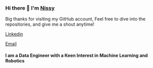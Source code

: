 ### Hi there 👋 I'm  [ Nissy ][website]

Big thanks for visiting my GitHub account, Feel free to dive into the repositories, and give me a shout anytime!

[Linkedin][linkedin]

[Email][email]

[website]: https://nissyabrahama.github.io/
[linkedin]: www.linkedin.com/in/nissy-abraham
[email]: mailto:anizy92@gmail.com

#### I am a Data Engineer with a Keen Interest in Machine Learning and Robotics


<br />



<!--
**NissyAbrahamA/NissyAbrahamA** is a ✨ _special_ ✨ repository because its `README.md` (this file) appears on your GitHub profile.

Here are some ideas to get you started:

- 🔭 I’m currently working on ...
- 🌱 I’m currently learning ...
- 👯 I’m looking to collaborate on ...
- 🤔 I’m looking for help with ...
- 💬 Ask me about ...
- 📫 How to reach me: ...
- 😄 Pronouns: ...
- ⚡ Fun fact: ...
-->
